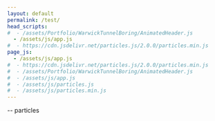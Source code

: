 ```yaml
---
layout: default
permalink: /test/
head_scripts:
#  - /assets/Portfolio/WarwickTunnelBoring/AnimatedHeader.js
  - /assets/js/app.js
#  - https://cdn.jsdelivr.net/particles.js/2.0.0/particles.min.js
page_js:
  - /assets/js/app.js
#  - https://cdn.jsdelivr.net/particles.js/2.0.0/particles.min.js
#  - /assets/Portfolio/WarwickTunnelBoring/AnimatedHeader.js
#  - /assets/js/app.js
#  - /assets/js/particles.js
#  - /assets/js/particles.min.js
---
```



<!-- count particles -->
<div class="count-particles">
  <span class="js-count-particles">--</span> particles
</div>

<!-- particles.js container -->
<div id="particles-js"></div>

<!-- scripts -->
<script src="../particles.js"></script>
<script src="js/app.js"></script>

<!-- stats.js -->
<script src="js/lib/stats.js"></script>
<script>
  var count_particles, stats, update;
  stats = new Stats;
  stats.setMode(0);
  stats.domElement.style.position = 'absolute';
  stats.domElement.style.left = '0px';
  stats.domElement.style.top = '0px';
  document.body.appendChild(stats.domElement);
  count_particles = document.querySelector('.js-count-particles');
  update = function() {
    stats.begin();
    stats.end();
    if (window.pJSDom[0].pJS.particles && window.pJSDom[0].pJS.particles.array) {
      count_particles.innerText = window.pJSDom[0].pJS.particles.array.length;
    }
    requestAnimationFrame(update);
  };
  requestAnimationFrame(update);
</script>
